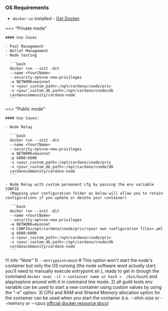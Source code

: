 ### OS Requirements

- `docker-ce` installed - [Get Docker](https://docs.docker.com/get-docker/).

=== "Private mode"

    #### Use Cases
    
    - Pool Management
    - Wallet Management
    - Node testing
    
      ```bash
      docker run --init -dit
      --name <YourCName>
      --security-opt=no-new-privileges
      -e NETWORK=mainnet
      -v <your_custom_path>:/opt/cardano/cnode/priv
      -v <your_custom_db_path>:/opt/cardano/cnode/db
      cardanocommunity/cardano-node
      ```

=== "Public mode"

    #### Use Cases:
    
    - Node Relay
    
      ```bash
      docker run --init -dit
      --name <YourCName>
      --security-opt=no-new-privileges
      -e NETWORK=mainnet
      -p 6000:6000
      -v <your_custom_path>:/opt/cardano/cnode/priv
      -v <your_custom_db_path>:/opt/cardano/cnode/db
      cardanocommunity/cardano-node
      ```

    - Node Relay with custom permanent cfg by passing the env variable CONFIG 
      (Mapping your configuration folder as below will allow you to retain configurations if you update or delete your container)

      ```bash
      docker run --init -dit
      --name <YourCName>
      --security-opt=no-new-privileges
      -e NETWORK=mainnet
      -e CONFIG=/opt/cardano/cnode/priv/<your own configuration files>.yml
      -p 6000:6000
      -v <your_custom_path>:/opt/cardano/cnode/priv
      -v <your_custom_db_path>:/opt/cardano/cnode/db
      cardanocommunity/cardano-node
      ```


!!! info "Note"
    1) `--entrypoint=bash` # This option won't start the node's container but only the OS running (the node software wont actually start, you'll need to manually execute entrypoint.sh ), ready to get in (trough the command ``` docker exec -it < container name or hash >  /bin/bash ```) and play/explore around with it in command line mode.
    2) all guild tools env variable can be used to start a new container using custom values by using the "-e" option.
    3) CPU and RAM and SHared Memory allocation option for the container can be used when you start the container (i.e. --shm-size or --memory or --cpus [official docker resource docs](https://docs.docker.com/config/containers/resource_constraints/))
